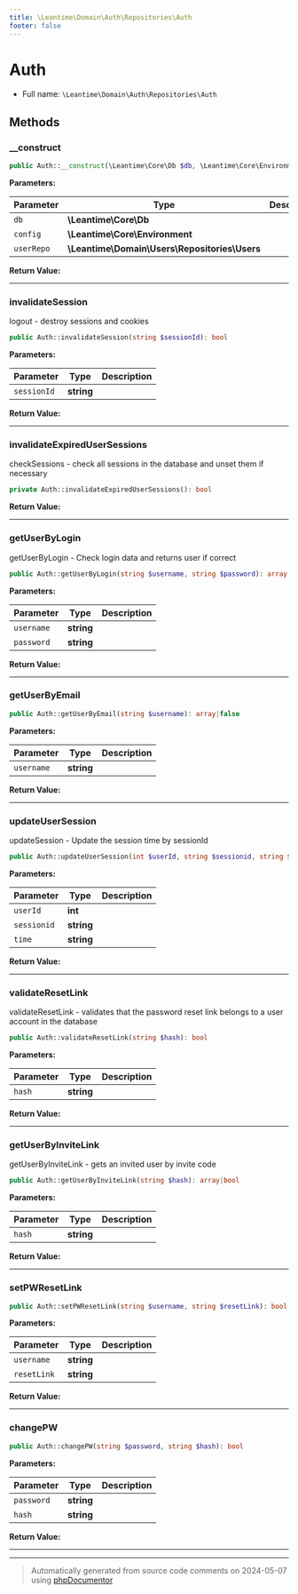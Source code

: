 ```yaml
---
title: \Leantime\Domain\Auth\Repositories\Auth
footer: false
---
```


# Auth





* Full name: `\Leantime\Domain\Auth\Repositories\Auth`



## Methods

### __construct



```php
public Auth::__construct(\Leantime\Core\Db $db, \Leantime\Core\Environment $config, \Leantime\Domain\Users\Repositories\Users $userRepo): mixed
```








**Parameters:**

| Parameter | Type | Description |
|-----------|------|-------------|
| `db` | **\Leantime\Core\Db** |  |
| `config` | **\Leantime\Core\Environment** |  |
| `userRepo` | **\Leantime\Domain\Users\Repositories\Users** |  |


**Return Value:**





---
### invalidateSession

logout - destroy sessions and cookies

```php
public Auth::invalidateSession(string $sessionId): bool
```








**Parameters:**

| Parameter | Type | Description |
|-----------|------|-------------|
| `sessionId` | **string** |  |


**Return Value:**





---
### invalidateExpiredUserSessions

checkSessions - check all sessions in the database and unset them if necessary

```php
private Auth::invalidateExpiredUserSessions(): bool
```









**Return Value:**





---
### getUserByLogin

getUserByLogin - Check login data and returns user if correct

```php
public Auth::getUserByLogin(string $username, string $password): array|false
```








**Parameters:**

| Parameter | Type | Description |
|-----------|------|-------------|
| `username` | **string** |  |
| `password` | **string** |  |


**Return Value:**





---
### getUserByEmail



```php
public Auth::getUserByEmail(string $username): array|false
```








**Parameters:**

| Parameter | Type | Description |
|-----------|------|-------------|
| `username` | **string** |  |


**Return Value:**





---
### updateUserSession

updateSession - Update the session time by sessionId

```php
public Auth::updateUserSession(int $userId, string $sessionid, string $time): bool
```








**Parameters:**

| Parameter | Type | Description |
|-----------|------|-------------|
| `userId` | **int** |  |
| `sessionid` | **string** |  |
| `time` | **string** |  |


**Return Value:**





---
### validateResetLink

validateResetLink - validates that the password reset link belongs to a user account in the database

```php
public Auth::validateResetLink(string $hash): bool
```








**Parameters:**

| Parameter | Type | Description |
|-----------|------|-------------|
| `hash` | **string** |  |


**Return Value:**





---
### getUserByInviteLink

getUserByInviteLink - gets an invited user by invite code

```php
public Auth::getUserByInviteLink(string $hash): array|bool
```








**Parameters:**

| Parameter | Type | Description |
|-----------|------|-------------|
| `hash` | **string** |  |


**Return Value:**





---
### setPWResetLink



```php
public Auth::setPWResetLink(string $username, string $resetLink): bool
```








**Parameters:**

| Parameter | Type | Description |
|-----------|------|-------------|
| `username` | **string** |  |
| `resetLink` | **string** |  |


**Return Value:**





---
### changePW



```php
public Auth::changePW(string $password, string $hash): bool
```








**Parameters:**

| Parameter | Type | Description |
|-----------|------|-------------|
| `password` | **string** |  |
| `hash` | **string** |  |


**Return Value:**





---


---
> Automatically generated from source code comments on 2024-05-07 using [phpDocumentor](http://www.phpdoc.org/)
